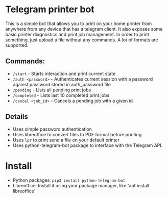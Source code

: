 # Telegram printer bot
This is a simple bot that allows you to print on your home printer from anywhere from any device that has a telegram client.
It also exposes some basic printer diagnostics and print job management.
In order to print something, just upload a file without any commands. A lot of formats are supported.

## Commands:
 * `/start` - Starts interaction and print current state
 * `/auth <password>` - Authenticates current session with a password against password stored in auth_password file
 * `/pending` - Lists all pending print jobs
 * `/completed` - Lists last 10 completed print jobs
 * `/cancel <job_id>` - Cancels a pending job with a given id 
 
## Details
 * Uses simple password authentication
 * Uses libreoffice to convert files to PDF format before printing
 * Uses `lpr` to print send a file on your default printer
 * Uses python-telegram-bot package to interface with the Telegram API.

# Install

* Python packages: `pip3 install python-telegram-bot`
* Libreoffice. Install it using your package manager, like 'apt install libreoffice'
